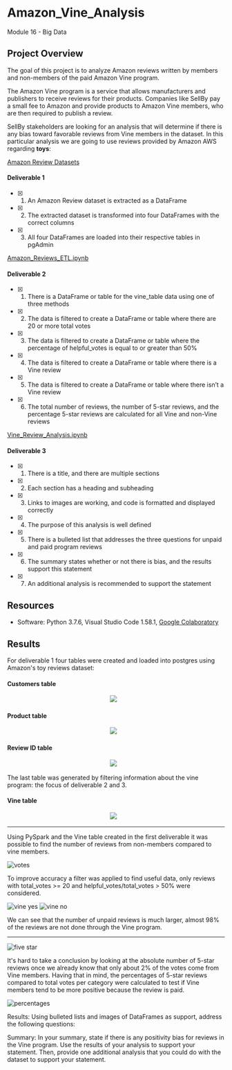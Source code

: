 # Amazon_Vine_Analysis
Module 16 - Big Data

## Project Overview

The goal of this project is to analyze Amazon reviews written by members and non-members of the paid Amazon Vine program. 

The Amazon Vine program is a service that allows manufacturers and publishers to receive reviews for their products. Companies like SellBy pay a small fee to Amazon and provide products to Amazon Vine members, who are then required to publish a review.

SellBy stakeholders are looking for an analysis that will determine if there is any bias toward favorable reviews from Vine members in the dataset. In this particular analysis we are going to use reviews provided by Amazon AWS regarding **toys**:

[Amazon Review Datasets](https://s3.amazonaws.com/amazon-reviews-pds/tsv/index.txt) 


#### Deliverable 1
- [x] 1. An Amazon Review dataset is extracted as a DataFrame
- [x] 2. The extracted dataset is transformed into four DataFrames with the correct columns
- [x] 3. All four DataFrames are loaded into their respective tables in pgAdmin

[Amazon_Reviews_ETL.ipynb](https://github.com/GabrielaTuma/Amazon_Vine_Analysis/blob/b311d2955b6a8644ce6760b5d639bfea5727756e/Amazon_Reviews_ETL.ipynb) 



#### Deliverable 2
- [x] 1. There is a DataFrame or table for the vine_table data using one of three methods
- [x] 2. The data is filtered to create a DataFrame or table where there are 20 or more total votes
- [x] 3. The data is filtered to create a DataFrame or table where the percentage of helpful_votes is equal to or greater than 50%
- [x] 4. The data is filtered to create a DataFrame or table where there is a Vine review
- [x] 5. The data is filtered to create a DataFrame or table where there isn’t a Vine review
- [x] 6. The total number of reviews, the number of 5-star reviews, and the percentage 5-star reviews are calculated for all Vine and non-Vine reviews

[Vine_Review_Analysis.ipynb](https://github.com/GabrielaTuma/Amazon_Vine_Analysis/blob/b311d2955b6a8644ce6760b5d639bfea5727756e/Vine_Review_Analysis.ipynb) 


#### Deliverable 3
- [x] 1. There is a title, and there are multiple sections
- [x] 2. Each section has a heading and subheading
- [x] 3. Links to images are working, and code is formatted and displayed correctly
- [x] 4. The purpose of this analysis is well defined
- [x] 5. There is a bulleted list that addresses the three questions for unpaid and paid program reviews
- [x] 6. The summary states whether or not there is bias, and the results support this statement
- [x] 7. An additional analysis is recommended to support the statement



## Resources 

- Software: Python 3.7.6, Visual Studio Code 1.58.1, [Google Colaboratory](https://colab.research.google.com/notebooks/welcome.ipynb)

## Results

For deliverable 1 four tables were created and loaded into postgres using Amazon's toy reviews dataset: 

#### Customers table 
<p align="center">
<kbd>
  <img src="https://github.com/GabrielaTuma/Amazon_Vine_Analysis/blob/4f6e414f47ca5d35164c92e5ff262663e2ac9f00/Resources/Challenge%2016%20Images%20/customers_table.png">
</kbd>  &nbsp;
</p>

#### Product table 
<p align="center">
<kbd>
  <img src="https://github.com/GabrielaTuma/Amazon_Vine_Analysis/blob/4f6e414f47ca5d35164c92e5ff262663e2ac9f00/Resources/Challenge%2016%20Images%20/product_table.png">
</kbd>  &nbsp;
</p>

#### Review ID table 
<p align="center">
<kbd>
  <img src="https://github.com/GabrielaTuma/Amazon_Vine_Analysis/blob/4f6e414f47ca5d35164c92e5ff262663e2ac9f00/Resources/Challenge%2016%20Images%20/review_id_table.png">
</kbd>  &nbsp;
</p>

The last table was generated by filtering information about the vine program: the focus of deliverable 2 and 3. 

#### Vine table 
<p align="center">
<kbd>
  <img src="https://github.com/GabrielaTuma/Amazon_Vine_Analysis/blob/4f6e414f47ca5d35164c92e5ff262663e2ac9f00/Resources/Challenge%2016%20Images%20/vine_table.png">
</kbd>  &nbsp;
</p>

-----

Using PySpark and the Vine table created in the first deliverable it was possible to find the number of reviews from non-members compared to vine members. 

![votes](https://github.com/GabrielaTuma/Amazon_Vine_Analysis/blob/4f6e414f47ca5d35164c92e5ff262663e2ac9f00/Resources/Challenge%2016%20Images%20/useful_votes_count.png)

To improve accuracy a filter was applied to find useful data, only reviews with total_votes >= 20 and helpful_votes/total_votes > 50% were considered. 

![vine yes](https://github.com/GabrielaTuma/Amazon_Vine_Analysis/blob/4f6e414f47ca5d35164c92e5ff262663e2ac9f00/Resources/Challenge%2016%20Images%20/vine_yes.png)
![vine no](https://github.com/GabrielaTuma/Amazon_Vine_Analysis/blob/4f6e414f47ca5d35164c92e5ff262663e2ac9f00/Resources/Challenge%2016%20Images%20/vine_no.png)

We can see that the number of unpaid reviews is much larger, almost 98% of the reviews are not done through the Vine program.

-----
![five star](https://github.com/GabrielaTuma/Amazon_Vine_Analysis/blob/4f6e414f47ca5d35164c92e5ff262663e2ac9f00/Resources/Challenge%2016%20Images%20/five_star_count.png)

It's hard to take a conclusion by looking at the absolute number of 5-star reviews once we already know that only about 2% of the votes come from Vine members. Having that in mind, the percentages of 5-star reviews compared to total votes per category were calculated to test if Vine members tend to be more positive because the review is paid. 


![percentages](https://github.com/GabrielaTuma/Amazon_Vine_Analysis/blob/b311d2955b6a8644ce6760b5d639bfea5727756e/Resources/Challenge%2016%20Images%20/percentages.png)




Results: Using bulleted lists and images of DataFrames as support, address the following questions:



Summary: In your summary, state if there is any positivity bias for reviews in the Vine program. Use the results of your analysis to support your statement. Then, provide one additional analysis that you could do with the dataset to support your statement.

